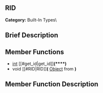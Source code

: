 ##  RID  
**Category:** Built-In Types\\
##  Brief Description  

##  Member Functions 
  * [int](class_int) [[#get_id|get_id]]**(****)**
  * void [[#RID|RID]]**(** [Object](class_object) from **)**
##  Member Function Description  
